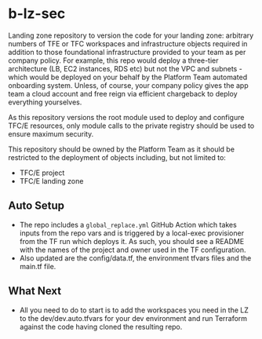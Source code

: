 
# b-lz-sec

Landing zone repository to version the code for your landing zone: arbitrary numbers of TFE or TFC workspaces and infrastructure objects required in addition to those foundational infrastructure provided to your team as per company policy. For example, this repo would deploy a three-tier architecture (LB, EC2 instances, RDS etc) but not the VPC and subnets - which would be deployed on your behalf by the Platform Team automated onboarding system.  Unless, of course, your company policy gives the app team a cloud account and free reign via efficient chargeback to deploy everything yourselves.

As this repository versions the root module used to deploy and configure TFC/E resources, only module calls to the private registry should be used to ensure maximum security.  

This repository should be owned by the Platform Team as it should be restricted to the deployment of objects including, but not limited to:
- TFC/E project
- TFC/E landing zone

## Auto Setup
- The repo includes a `global_replace.yml` GitHub Action which takes inputs from the repo vars and is triggered by a local-exec provisioner from the TF run which deploys it.  As such, you should see a README with the names of the project and owner used in the TF configuration.
- Also updated are the config/data.tf, the environment tfvars files and the main.tf file.

## What Next
- All you need to do to start is to add the workspaces you need in the LZ to the dev/dev.auto.tfvars for your dev environment and run Terraform against the code having cloned the resulting repo.

